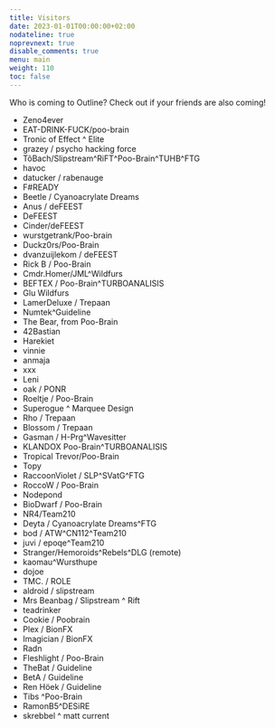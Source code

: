 ```yaml
---
title: Visitors
date: 2023-01-01T00:00:00+02:00
nodateline: true
noprevnext: true
disable_comments: true
menu: main
weight: 110
toc: false 
---
```


Who is coming to Outline? Check out if your friends are also coming!

* Zeno4ever
* EAT-DRINK-FUCK/poo-brain
* Tronic of Effect ^ Elite
* grazey / psycho hacking force 
* TôBach/Slipstream^RiFT^Poo-Brain^TUHB^FTG
* havoc
* datucker / rabenauge
* F#READY
* Beetle / Cyanoacrylate Dreams
* Anus / deFEEST
* DeFEEST
* Cinder/deFEEST
* wurstgetrank/Poo-brain
* Duckz0rs/Poo-Brain
* dvanzuijlekom / deFEEST
* Rick B / Poo-Brain
* Cmdr.Homer/JML^Wildfurs
* BEFTEX / Poo-Brain^TURBOANALISIS
* Glu Wildfurs
* LamerDeluxe / Trepaan
* Numtek^Guideline
* The Bear, from Poo-Brain
* 42Bastian
* Harekiet
* vinnie
* anmaja
* xxx
* Leni
* oak / PONR
* Roeltje / Poo-Brain
* Superogue ^ Marquee Design
* Rho / Trepaan
* Blossom / Trepaan
* Gasman / H-Prg^Wavesitter
* KLANDOX Poo-Brain^TURBOANALISIS
* Tropical Trevor/Poo-Brain
* Topy
* RaccoonViolet / SLP^SVatG^FTG
* RoccoW / Poo-Brain
* Nodepond
* BioDwarf / Poo-Brain
* NR4/Team210
* Deyta / Cyanoacrylate Dreams^FTG
* bod / ATW^CN112^Team210
* juvi / epoqe^Team210
* Stranger/Hemoroids^Rebels^DLG (remote)
* kaomau^Wursthupe
* dojoe
* TMC. / ROLE
* aldroid / slipstream
* Mrs Beanbag / Slipstream ^ Rift
* teadrinker
* Cookie / Poobrain
* Plex / BionFX
* Imagician / BionFX
* Radn
* Fleshlight / Poo-Brain
* TheBat / Guideline
* BetA / Guideline
* Ren Höek / Guideline
* Tibs ^Poo-Brain
* RamonB5^DESiRE
* skrebbel ^ matt current